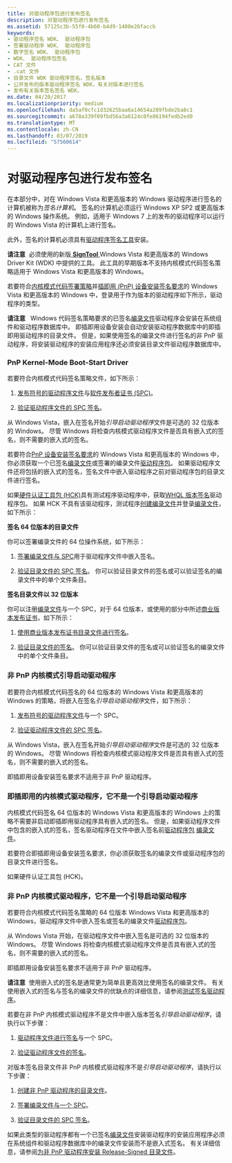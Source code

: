```yaml
---
title: 对驱动程序包进行发布签名
description: 对驱动程序包进行发布签名
ms.assetid: 57125c3b-55f0-4b60-b4d9-1408e26faccb
keywords:
- 驱动程序签名 WDK、 驱动程序包
- 签署驱动程序 WDK、 驱动程序包
- 数字签名 WDK、 驱动程序包
- WDK、 驱动程序包签名
- CAT 文件
- .cat 文件
- 目录文件 WDK 驱动程序签名，签名版本
- 公开发布的版本驱动程序签名 WDK，有关对版本进行签名
- 发布有关版本签名签名 WDK，
ms.date: 04/20/2017
ms.localizationpriority: medium
ms.openlocfilehash: da5af0cfc1d32625baa6a14654a209fbde2ba8c1
ms.sourcegitcommit: a678a339f09fbd56a3a6124c0fe86194fedb2ed0
ms.translationtype: MT
ms.contentlocale: zh-CN
ms.lasthandoff: 03/07/2019
ms.locfileid: "57560614"
---
```

# <a name="release-signing-driver-packages"></a>对驱动程序包进行发布签名


在本部分中，对在 Windows Vista 和更高版本的 Windows 驱动程序进行签名的计算机被称为*签名计算机*。 签名的计算机必须运行 Windows XP SP2 或更高版本的 Windows 操作系统。 例如，适用于 Windows 7 上的发布的驱动程序可以运行的 Windows Vista 的计算机上进行签名。

此外，签名的计算机必须具有[驱动程序签名工具](https://msdn.microsoft.com/library/windows/hardware/ff552958)安装。

**请注意**  必须使用的新版[ **SignTool** ](https://msdn.microsoft.com/library/windows/hardware/ff551778) Windows Vista 和更高版本的 Windows Driver Kit (WDK) 中提供的工具。 此工具的早期版本不支持内核模式代码签名策略适用于 Windows Vista 和更高版本的 Windows。

 

若要符合[内核模式代码签署策略](kernel-mode-code-signing-policy--windows-vista-and-later-.md)并[插即用 (PnP) 设备安装签名要求](pnp-device-installation-signing-requirements--windows-vista-and-later-.md)的 Windows Vista 和更高版本的 Windows 中，登录用于作为版本的驱动程序如下所示，驱动程序的类型。

**请注意**   Windows 代码签名策略要求的已签名[编录文件](catalog-files.md)驱动程序会安装在系统组件和驱动程序数据库中。 即插即用设备安装会自动安装驱动程序数据库中的即插即用驱动程序的目录文件。 但是，如果使用签名的编录文件进行签名的非 PnP 驱动程序，将安装驱动程序的安装应用程序还必须安装目录文件驱动程序数据库中。

 

### <a href="" id="pnp-kernel-mode-boot-start-driver"></a> PnP Kernel-Mode Boot-Start Driver

若要符合内核模式代码签名策略文件，如下所示：

1.  [发布符号的驱动程序文件](release-signing-a-driver-file.md)与[软件发布者证书 (SPC)](software-publisher-certificate.md)。

2.  [验证驱动程序文件的 SPC 签名](verifying-the-signature-of-a-release-signed-driver-file.md)。

从 Windows Vista，嵌入在签名开始*引导启动驱动程序*文件是可选的 32 位版本的 Windows。 尽管 Windows 将检查内核模式驱动程序文件是否具有嵌入式的签名，则不需要的嵌入式的签名。

若要符合[PnP 设备安装签名要求](pnp-device-installation-signing-requirements--windows-vista-and-later-.md)的 Windows Vista 和更高版本的 Windows 中，你必须获取一个已签名[编录文件](catalog-files.md)或签署的编录文件[驱动程序包](driver-packages.md)。 如果驱动程序文件还将包括的嵌入式的签名，签名文件中嵌入驱动程序之前对驱动程序包的目录文件进行签名。

如果[硬件认证工具包 (HCK)](https://go.microsoft.com/fwlink/p/?linkid=227016)具有测试程序驱动程序中，获取[WHQL 版本签名](whql-release-signature.md)驱动程序包。 如果 HCK 不具有该驱动程序，测试程序[创建编录文件](creating-a-catalog-file-for-a-pnp-driver-package.md)并登录[编录文件](catalog-files.md)，如下所示：

**签名 64 位版本的目录文件**

你可以签署编录文件的 64 位操作系统，如下所示：

1.  [签署编录文件与 SPC](signing-a-catalog-file-with-an-spc.md)用于驱动程序文件中嵌入签名。

2.  [验证目录文件的 SPC 签名](verifying-the-spc-signature-of-a-catalog-file.md)。 你可以验证目录文件的签名或可以验证签名的编录文件中的单个文件条目。

**签名目录文件以 32 位版本**

你可以注册[编录文件](catalog-files.md)与一个 SPC，对于 64 位版本，或使用的部分中所述[商业版本发布证书](commercial-release-certificate.md)，如下所示：

1.  [使用商业版本发布证书目录文件进行签名](signing-a-catalog-file-with-a-commercial-release-certificate.md)。

2.  [验证目录文件的签名](verifying-the-signature-of-a-catalog-file-signed-by-a-commercial-relea.md)。 你可以验证目录文件的签名或可以验证签名的编录文件中的单个文件条目。

### <a href="" id="non-pnp-kernel-mode-boot-start-driver"></a> 非 PnP 内核模式引导启动驱动程序

若要符合内核模式代码签名的 64 位版本的 Windows Vista 和更高版本的 Windows 的策略，将嵌入在签名*引导启动驱动程序*文件，如下所示：

1.  [发布符号的驱动程序文件](release-signing-a-driver-file.md)与一个 SPC。

2.  [验证驱动程序文件的 SPC 签名](verifying-the-signature-of-a-release-signed-driver-file.md)。

从 Windows Vista，嵌入在签名开始*引导启动驱动程序*文件是可选的 32 位版本的 Windows。 尽管 Windows 将检查内核模式驱动程序文件是否具有嵌入式的签名，则不需要的嵌入式的签名。

即插即用设备安装签名要求不适用于非 PnP 驱动程序。

### <a href="" id="pnp-kernel-mode-driver-that-is-not-a-boot-start-driver"></a> 即插即用的内核模式驱动程序，它不是一个引导启动驱动程序

内核模式代码签名 64 位版本的 Windows Vista 和更高版本的 Windows 上的策略不需要非启动即插即用驱动程序具有嵌入式的签名。 但是，如果驱动程序文件中包含的嵌入式的签名，签名驱动程序在文件中嵌入签名前[驱动程序包](driver-packages.md) [编录文件](catalog-files.md)。

若要符合即插即用设备安装签名要求，你必须获取签名的编录文件或驱动程序包的目录文件进行签名。

如果硬件认证工具包 (HCK)。

### <a href="" id="non-pnp-kernel-mode-driver-that-is-not-a-boot-start-driver"></a> 非 PnP 内核模式驱动程序，它不是一个引导启动驱动程序

若要符合内核模式代码签名策略的 64 位版本 Windows Vista 和更高版本的 Windows，驱动程序文件中嵌入签名或签名的编录文件[驱动程序包](driver-packages.md)。

从 Windows Vista 开始，在驱动程序文件中嵌入签名是可选的 32 位版本的 Windows。 尽管 Windows 将检查内核模式驱动程序文件是否具有嵌入式的签名，则不需要的嵌入式的签名。

即插即用设备安装签名要求不适用于非 PnP 驱动程序。

**请注意**  使用嵌入式的签名是通常更为简单且更高效比使用签名的编录文件。 有关使用嵌入式的签名与签名的编录文件的优缺点的详细信息，请参阅[测试签名驱动程序](https://docs.microsoft.com/windows-hardware/drivers/develop/signing-a-driver)。

 

若要在非 PnP 内核模式驱动程序不是文件中嵌入版本签名*引导启动驱动程序*，请执行以下步骤：

1.  [驱动程序文件进行签名](release-signing-a-driver-file.md)与一个 SPC。

2.  [验证驱动程序文件的签名](verifying-the-signature-of-a-release-signed-driver-file.md)。

对版本签名目录文件非 PnP 内核模式驱动程序不是*引导启动驱动程序*，请执行以下步骤：

1.  [创建非 PnP 驱动程序的目录文件](creating-a-catalog-file-for-a-non-pnp-driver-package.md)。

2.  [签署编录文件与一个 SPC](signing-a-catalog-file-with-an-spc.md)。

3.  [验证目录文件的 SPC 签名](verifying-the-spc-signature-of-a-catalog-file.md)。

如果此类型的驱动程序都有一个已签名[编录文件](catalog-files.md)安装驱动程序的安装应用程序必须在系统组件和驱动程序数据库中的编录文件安装而不是嵌入式签名。 有关详细信息，请参阅[为非 PnP 驱动程序安装 Release-Signed 目录文件](installing-a-release-signed-catalog-file-for-a-non-pnp-driver.md)。

 

 





